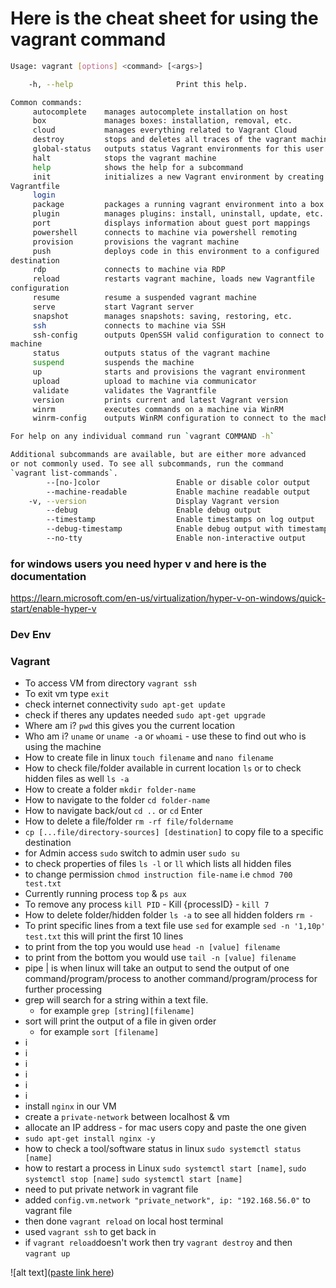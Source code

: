# Here is the cheat sheet for using the vagrant command

```bash
Usage: vagrant [options] <command> [<args>]

    -h, --help                       Print this help.

Common commands:
     autocomplete    manages autocomplete installation on host
     box             manages boxes: installation, removal, etc.
     cloud           manages everything related to Vagrant Cloud
     destroy         stops and deletes all traces of the vagrant machine
     global-status   outputs status Vagrant environments for this user
     halt            stops the vagrant machine
     help            shows the help for a subcommand
     init            initializes a new Vagrant environment by creating a 
Vagrantfile
     login           
     package         packages a running vagrant environment into a box
     plugin          manages plugins: install, uninstall, update, etc.
     port            displays information about guest port mappings
     powershell      connects to machine via powershell remoting
     provision       provisions the vagrant machine
     push            deploys code in this environment to a configured 
destination
     rdp             connects to machine via RDP
     reload          restarts vagrant machine, loads new Vagrantfile 
configuration
     resume          resume a suspended vagrant machine
     serve           start Vagrant server
     snapshot        manages snapshots: saving, restoring, etc.
     ssh             connects to machine via SSH
     ssh-config      outputs OpenSSH valid configuration to connect to the 
machine
     status          outputs status of the vagrant machine
     suspend         suspends the machine
     up              starts and provisions the vagrant environment
     upload          upload to machine via communicator
     validate        validates the Vagrantfile
     version         prints current and latest Vagrant version
     winrm           executes commands on a machine via WinRM
     winrm-config    outputs WinRM configuration to connect to the machine

For help on any individual command run `vagrant COMMAND -h`

Additional subcommands are available, but are either more advanced
or not commonly used. To see all subcommands, run the command
`vagrant list-commands`.
        --[no-]color                 Enable or disable color output
        --machine-readable           Enable machine readable output
    -v, --version                    Display Vagrant version
        --debug                      Enable debug output
        --timestamp                  Enable timestamps on log output
        --debug-timestamp            Enable debug output with timestamps
        --no-tty                     Enable non-interactive output

```
### for windows users you need hyper v and here is the documentation
https://learn.microsoft.com/en-us/virtualization/hyper-v-on-windows/quick-start/enable-hyper-v

### Dev Env
### Vagrant

- To access VM from directory `vagrant ssh`
- To exit vm type `exit`
- check internet connectivity `sudo apt-get update`
- check if theres any updates needed `sudo apt-get upgrade`
- Where am i? `pwd` this gives you the current location
- Who am i? `uname` or `uname -a` or `whoami` - use these to find out who is using the machine
- How to create file in linux `touch filename` and `nano filename`
- How to check file/folder available in current location `ls` or to check hidden files as well `ls -a`
- How to create a folder `mkdir folder-name`
- How to navigate to the folder `cd folder-name`
- How to navigate back/out `cd ..` or `cd` Enter
- How to delete a file/folder `rm -rf file/foldername`
- `cp [...file/directory-sources] [destination]` to copy file to a specific destination
- for Admin access `sudo` switch to admin user `sudo su`
- to check properties of files `ls -l` or `ll` which lists all hidden files 
- to change permission `chmod instruction file-name` i.e `chmod 700 test.txt`
- Currently running process `top` & `ps aux`
- To remove any process `kill PID` - Kill {processID} - `kill 7`
- How to delete folder/hidden folder `ls -a` to see all hidden folders `rm -`
- To print specific lines from a text file use `sed` for example `sed -n '1,10p' test.txt` this will print the first 10 lines
- to print from the top you would use `head -n [value] filename`
- to print from the bottom you would use `tail -n [value] filename`
- pipe | is when linux will take an output to send the output of one command/program/process to another command/program/process for further processing
- grep will search for a string within a text file.
     - for example `grep [string][filename]`
- sort will print the output of a file in given order
     - for example `sort [filename]` 
- i
- i
- i
- i
- i
- i
- install `nginx` in our VM
- create a `private-network` between localhost & vm
- allocate an IP address - for mac users copy and paste the one given
- `sudo apt-get install nginx -y`
- how to check a tool/software status in linux `sudo systemctl status [name]`
- how to restart a process in Linux `sudo systemctl start [name]`, `sudo systemctl stop [name]` `sudo systemctl start [name]`
- need to put private network in vagrant file
- added `config.vm.network "private_network", ip: "192.168.56.0"` to vagrant file
- then done `vagrant reload` on local host terminal
- used `vagrant ssh` to get back in
- if `vagrant reload`doesn't work then try `vagrant destroy`  and then `vagrant up`

![alt text]([paste link here](https://github.com/Subzy132/eng130-VMintro/blob/main/images/Screenshot%202022-10-18%20at%2016.02.08.png))


